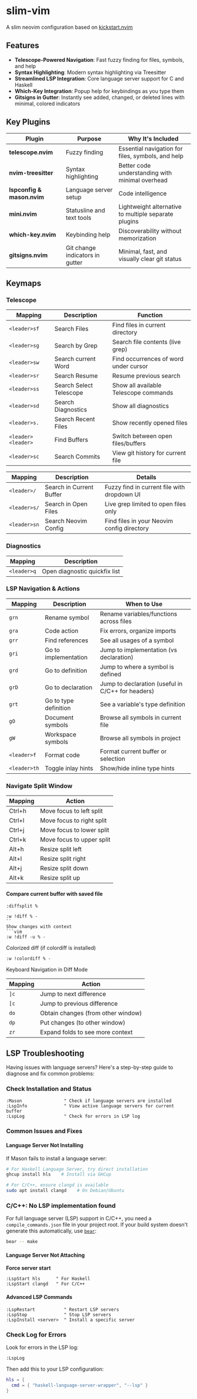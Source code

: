 # slim-vim

A slim neovim configuration based on [kickstart.nvim](https://github.com/nvim-lua/kickstart.nvim)

## Features

- **Telescope-Powered Navigation**: Fast fuzzy finding for files, symbols, and help
- **Syntax Highlighting**: Modern syntax highlighting via Treesitter
- **Streamlined LSP Integration**: Core language server support for C and Haskell
- **Which-Key Integration**: Popup help for keybindings as you type them
- **Gitsigns in Gutter**: Instantly see added, changed, or deleted lines with minimal, colored indicators

## Key Plugins

| Plugin | Purpose | Why It's Included |
|--------|---------|-------------------|
| **telescope.nvim** | Fuzzy finding | Essential navigation for files, symbols, and help |
| **nvim-treesitter** | Syntax highlighting | Better code understanding with minimal overhead |
| **lspconfig & mason.nvim** | Language server setup | Code intelligence |
| **mini.nvim** | Statusline and text tools | Lightweight alternative to multiple separate plugins |
| **which-key.nvim** | Keybinding help | Discoverability without memorization |
| **gitsigns.nvim** | Git change indicators in gutter | Minimal, fast, and visually clear git status |


## Keymaps




### Telescope
| Mapping | Description | Function |
|---------|-------------|----------|
| `<leader>sf` | Search Files | Find files in current directory |
| `<leader>sg` | Search by Grep | Search file contents (live grep) |
| `<leader>sw` | Search current Word | Find occurrences of word under cursor |
| `<leader>sr` | Search Resume | Resume previous search |
| `<leader>ss` | Search Select Telescope | Show all available Telescope commands |
| `<leader>sd` | Search Diagnostics | Show all diagnostics |
| `<leader>s.` | Search Recent Files | Show recently opened files |
| `<leader><leader>` | Find Buffers | Switch between open files/buffers |
| `<leader>sc` | Search Commits | View git history for current file |

| Mapping | Description | Details |
|---------|-------------|---------|
| `<leader>/` | Search in Current Buffer | Fuzzy find in current file with dropdown UI |
| `<leader>s/` | Search in Open Files | Live grep limited to open files only |
| `<leader>sn` | Search Neovim Config | Find files in your Neovim config directory |

### Diagnostics
| Mapping | Description |
|---------|-------------|
| `<leader>q` | Open diagnostic quickfix list |





### LSP Navigation & Actions
| Mapping | Description | When to Use |
|---------|-------------|------------|
| `grn` | Rename symbol | Rename variables/functions across files |
| `gra` | Code action | Fix errors, organize imports |
| `grr` | Find references | See all usages of a symbol |
| `gri` | Go to implementation | Jump to implementation (vs declaration) |
| `grd` | Go to definition | Jump to where a symbol is defined |
| `grD` | Go to declaration | Jump to declaration (useful in C/C++ for headers) |
| `grt` | Go to type definition | See a variable's type definition |
| `gO` | Document symbols | Browse all symbols in current file |
| `gW` | Workspace symbols | Browse all symbols in project |
| `<leader>f` | Format code | Format current buffer or selection |
| `<leader>th` | Toggle inlay hints | Show/hide inline type hints |


### Navigate Split Window

| Mapping    | Action                        |
|------------|-------------------------------|
| Ctrl+h     | Move focus to left split      |
| Ctrl+l     | Move focus to right split     |
| Ctrl+j     | Move focus to lower split     |
| Ctrl+k     | Move focus to upper split     |
| Alt+h      | Resize split left             |
| Alt+l      | Resize split right            |
| Alt+j      | Resize split down             |
| Alt+k      | Resize split up               |



####  Compare current buffer with saved file

```vim
:diffsplit %
```

```vim
:w !diff % -
``
Show changes with context
```vim
:w !diff -u % -
```

Colorized diff (if colordiff is installed)
```vim
:w !colordiff % -
```
Keyboard Navigation in Diff Mode

| Mapping | Action |
|---------|--------|
| `]c` | Jump to next difference |
| `[c` | Jump to previous difference |
| `do` | Obtain changes (from other window) |
| `dp` | Put changes (to other window) |
| `zr` | Expand folds to see more context |


## LSP Troubleshooting

Having issues with language servers? Here's a step-by-step guide to diagnose and fix common problems:

### Check Installation and Status

```vim
:Mason                " Check if language servers are installed
:LspInfo              " View active language servers for current buffer
:LspLog               " Check for errors in LSP log
```

### Common Issues and Fixes

#### Language Server Not Installing


If Mason fails to install a language server:

```bash
# For Haskell Language Server, try direct installation
ghcup install hls    # Install via GHCup

# For C/C++, ensure clangd is available
sudo apt install clangd    # On Debian/Ubuntu
```
### C/C++: No LSP implementation found

For full language server (LSP) support in C/C++, you need a `compile_commands.json` file in your project root. If your build system doesn't generate this automatically, use [`bear`](https://github.com/rizsotto/Bear):

```sh
bear -- make
```


#### Language Server Not Attaching

**Force server start**
```vim
:LspStart hls      " For Haskell
:LspStart clangd   " For C/C++
```

#### Advanced LSP Commands

```vim
:LspRestart           " Restart LSP servers
:LspStop              " Stop LSP servers
:LspInstall <server>  " Install a specific server
```


### Check Log for Errors

Look for errors in the LSP log:

```
:LspLog
```

Then add this to your LSP configuration:

```lua
hls = {
  cmd = { "haskell-language-server-wrapper", "--lsp" }
}
```
